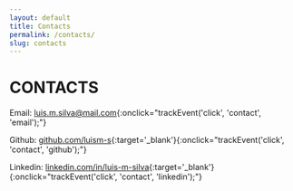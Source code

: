 ```yaml
---
layout: default
title: Contacts
permalink: /contacts/
slug: contacts
---
```


# CONTACTS

Email: [luis.m.silva@mail.com](mailto:luis.m.silva@mail.com){:onclick="trackEvent('click', 'contact', 'email');"}

Github: [github.com/luism-s](https://github.com/luism-s){:target='_blank'}{:onclick="trackEvent('click', 'contact', 'github');"}

Linkedin: [linkedin.com/in/luis-m-silva](https://www.linkedin.com/in/luis-m-silva){:target='_blank'}{:onclick="trackEvent('click', 'contact', 'linkedin');"}
